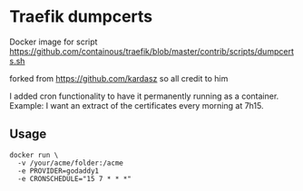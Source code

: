 # Traefik dumpcerts

Docker image for script https://github.com/containous/traefik/blob/master/contrib/scripts/dumpcerts.sh

forked from https://github.com/kardasz so all credit to him

I added cron functionality to have it permanently running as a container. Example: I want an extract of the certificates every morning at 7h15.

## Usage

``` 
docker run \
  -v /your/acme/folder:/acme 
  -e PROVIDER=godaddy1
  -e CRONSCHEDULE="15 7 * * *"
```
